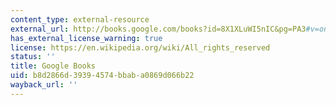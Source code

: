 ```yaml
---
content_type: external-resource
external_url: http://books.google.com/books?id=8X1XLuWI5nIC&pg=PA3#v=onepage
has_external_license_warning: true
license: https://en.wikipedia.org/wiki/All_rights_reserved
status: ''
title: Google Books
uid: b8d2866d-3939-4574-bbab-a0869d066b22
wayback_url: ''
---
```

